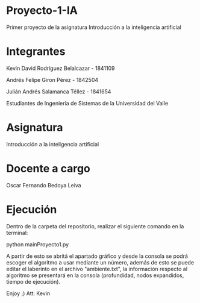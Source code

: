 # Proyecto-1-IA
Primer proyecto de la asignatura Introducción a la inteligencia artificial

# Integrantes
Kevin David Rodríguez Belalcazar - 1841109

Andrés Felipe Giron Pérez - 1842504

Julián Andrés Salamanca Téllez - 1841654

Estudiantes de Ingeniería de Sistemas de la Universidad del Valle

# Asignatura
Introducción a la inteligencia artificial

# Docente a cargo
Oscar Fernando Bedoya Leiva

# Ejecución
Dentro de la carpeta del repositorio, realizar el siguiente comando en la terminal:

python mainProyecto1.py

A partir de esto se abritá el apartado gráfico y desde la consola se podrá escoger el algoritmo a usar mediante un número, además de esto se puede editar el laberinto en el archivo "ambiente.txt", la información respecto al algoritmo se presentará en la consola (profundidad, nodos expandidos, tiempo de ejecución).

Enjoy ;) Att: Kevin 

